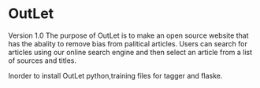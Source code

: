 # OutLet
Version 1.0
The purpose of OutLet is to make an open source website that has the abality to remove bias
from palitical articles. Users can search for articles using our online search engine and then select 
an article from a list of sources and titles.

Inorder to install OutLet python,training files for tagger and flaske. 
